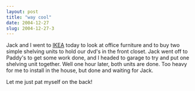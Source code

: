 ```yaml
---
layout: post
title: "way cool"
date: 2004-12-27
slug: 2004-12-27-3
---
```


Jack and I went to  [IKEA](http://www.ikea.com)  today to look at office furniture and to buy two simple shelving units to hold our dvd&apos;s in the front closet.  Jack went off to Paddy&apos;s to get some work done, and I headed to garage to try and put one shelving unit together.  Well one hour later, both units are done.  Too heavy for me to install in the house, but done and waiting for Jack.

Let me just pat myself on the back!
